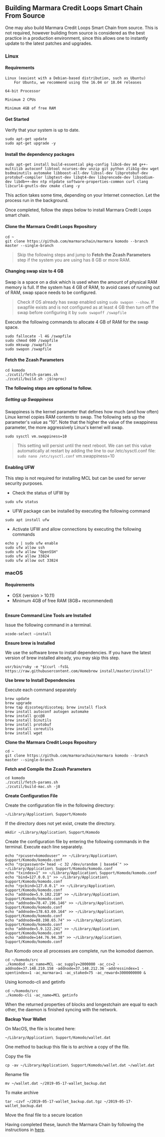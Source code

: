 ## Building Marmara Credit Loops Smart Chain From Source

One may also build Marmara Credit Loops Smart Chain from source. This is not required, however building from source is considered as the best practice in a production environment, since this allows one to instantly update to the latest patches and upgrades.

### Linux

#### Requirements

    Linux (easiest with a Debian-based distribution, such as Ubuntu)
        For Ubuntu, we recommend using the 16.04 or 18.04 releases

    64-bit Processor

    Minimum 2 CPUs

    Minimum 4GB of free RAM

#### Get Started
Verify that your system is up to date.
```	
sudo apt-get update
sudo apt-get upgrade -y
```

#### Install the dependency packages

```	
sudo apt-get install build-essential pkg-config libc6-dev m4 g++-multilib autoconf libtool ncurses-dev unzip git python zlib1g-dev wget bsdmainutils automake libboost-all-dev libssl-dev libprotobuf-dev protobuf-compiler libgtest-dev libqt4-dev libqrencode-dev libsodium-dev libdb++-dev ntp ntpdate software-properties-common curl clang libcurl4-gnutls-dev cmake clang -y
```
This action takes some time, depending on your Internet connection. Let the process run in the background.

Once completed, follow the steps below to install Marmara Credit Loops smart chain.

#### Clone the Marmara Credit Loops Repository
```	
cd ~
git clone https://github.com/marmarachain/marmara komodo --branch master --single-branch
```
>Skip the following steps and jump to **__Fetch the Zcash Parameters__** step if the system you are using has 8 GB or more RAM.

#### Changing swap size to 4 GB
Swap is a space on a disk which is used when the amount of physical RAM memory is full. 
If the system has 4 GB of RAM, to avoid cases of running out of RAM, swap space needs to be configured.

>Check if OS already has swap enabled using ``` sudo swapon --show ```. 
If swapfile exists and is not configured as at least 4 GB then turn off the swap before configuring it by ```sudo swapoff /swapfile ```

Execute the following commands to allocate 4 GB of RAM for the swap space. 
```
sudo fallocate -l 4G /swapfile
sudo chmod 600 /swapfile 
sudo mkswap /swapfile 
sudo swapon /swapfile
```
#### Fetch the Zcash Parameters
```
cd komodo
./zcutil/fetch-params.sh
./zcutil/build.sh -j$(nproc)
```
**The following steps are optional to follow.**

##### Setting up Swappiness
Swappiness is the kernel parameter that defines how much (and how often) Linux kernel copies RAM contents to swap. 
The following sets up the parameter's value as “10”. Note that the higher the value of the swappiness parameter, the more aggressively Linux's kernel will swap.
```
sudo sysctl vm.swappiness=10 
```
>This setting will persist until the next reboot. We can set this value automatically at restart by adding the line to our /etc/sysctl.conf file:
>```sudo nano /etc/sysctl.conf``` vm.swappiness=10

#### Enabling UFW
This step is not required for installing MCL but can be used for server security purposes.

- Check the status of UFW by
```
sudo ufw status
```
- UFW package can be installed by executing the following command
```	
sudo apt install ufw
```
- Activate UFW and allow connections by executing the following commands
```
echo y | sudo ufw enable
sudo ufw allow ssh
sudo ufw allow "OpenSSH"
sudo ufw allow 33824
sudo ufw allow out 33824
```


### macOS

#### Requirements

- OSX (version > 10.11)
- Minimum 4GB of free RAM (8GB+ recommended)

<br>
<b>Ensure Command Line Tools are Installed</b>

Issue the following command in a terminal.
```
xcode-select –install
```
<b>Ensure brew is Installed</b>

We use the software brew to install dependencies. If you have the latest version of brew installed already, you may skip this step.
```
usr/bin/ruby -e "$(curl -fsSL https://raw.githubusercontent.com/Homebrew install/master/install)"
```

<b>Use brew to Install Dependencies</b>

Execute each command separately
```
brew update
brew upgrade
brew tap discoteq/discoteq; brew install flock
brew install autoconf autogen automake
brew install gcc@8
brew install binutils
brew install protobuf
brew install coreutils
brew install wget
```

<b>Clone the Marmara Credit Loops Repository</b>

```
cd ~
git clone https://github.com/marmarachain/marmara komodo --branch master --single-branch
```

<b>Fetch and Compile the Zcash Parameters</b>
```
cd komodo
./zcutil/fetch-params.sh
./zcutil/build-mac.sh -j8
```

<b>Create Configuration File</b>

Create the configuration file in the following directory:
```
~/Library/Application\ Support/Komodo
```

If the directory does not yet exist, create the directory.

```
mkdir ~/Library/Application\ Support/Komodo
```

Create the configuration file by entering the following commands in the terminal. Execute each line separately.

```
echo "rpcuser=komodouser" >> ~/Library/Application\ Support/Komodo/komodo.conf
echo "rpcpassword=`head -c 32 /dev/urandom | base64`" >> ~/Library/Application\ Support/Komodo/komodo.conf
echo "txindex=1" >> ~/Library/Application\ Support/Komodo/komodo.conf
echo "bind=127.0.0.1" >> ~/Library/Application\ Support/Komodo/komodo.conf
echo "rpcbind=127.0.0.1" >> ~/Library/Application\ Support/Komodo/komodo.conf
echo "addnode=5.9.102.210" >> ~/Library/Application\ Support/Komodo/komodo.conf
echo "addnode=78.47.196.146" >> ~/Library/Application\ Support/Komodo/komodo.conf
echo "addnode=178.63.69.164" >> ~/Library/Application\ Support/Komodo/komodo.conf
echo "addnode=88.198.65.74" >> ~/Library/Application\ Support/Komodo/komodo.conf
echo "addnode=5.9.122.241" >> ~/Library/Application\ Support/Komodo/komodo.conf
echo "addnode=144.76.94.38" >> ~/Library/Application\ Support/Komodo/komodo.conf
```


Run Komodo
once all processes are complete, run the komodod daemon.
```
cd ~/komodo/src
./komodod -ac_name=MCL -ac_supply=2000000 -ac_cc=2 -addnode=37.148.210.158 -addnode=37.148.212.36 -addressindex=1 -spentindex=1 -ac_marmara=1 -ac_staked=75 -ac_reward=3000000000 &
```


Using komodo-cli and getinfo

```
cd ~/komodo/src
./komodo-cli -ac_name=MCL getinfo
```

When the returned properties of blocks and longestchain are equal to each other, the daemon is finished syncing with the network.

<b>Backup Your Wallet</b>

On MacOS, the file is located here: 
```
~/Library/Application\ Support/Komodo/wallet.dat
```

One method to backup this file is to archive a copy of the file.

Copy the file
```
cp -av ~/Library/Application\ Support/Komodo/wallet.dat ~/wallet.dat
```
Rename file
```
mv ~/wallet.dat ~/2019-05-17-wallet_backup.dat
```

To make archive
```
tar -czvf ~/2019-05-17-wallet_backup.dat.tgz ~/2019-05-17-wallet_backup.dat
```
Move the final file to a secure location



Having completed these, launch the Marmara Chain by following the instructions in [here](https://github.com/marmarachain/marmara/wiki/Marmara-Credit-Loops).